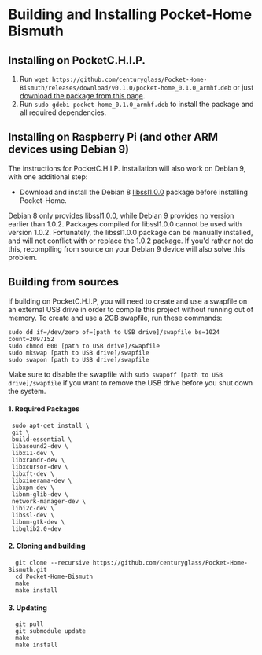 # Building and Installing Pocket-Home Bismuth

## Installing on PocketC.H.I.P.
1. Run `wget https://github.com/centuryglass/Pocket-Home-Bismuth/releases/download/v0.1.0/pocket-home_0.1.0_armhf.deb` or just [download the package from this page](https://github.com/centuryglass/Pocket-Home-Bismuth/releases/download/v0.1.0/pocket-home_0.1.0_armhf.deb).
2. Run `sudo gdebi pocket-home_0.1.0_armhf.deb` to install the package and all required dependencies.

## Installing on Raspberry Pi (and other ARM devices using Debian 9)
The instructions for PocketC.H.I.P. installation will also work on Debian 9, with one additional step:

- Download and install the Debian 8 [libssl1.0.0](https://packages.debian.org/jessie/armhf/libssl1.0.0/download) package before installing Pocket-Home.

Debian 8 only provides libssl1.0.0, while Debian 9 provides no version earlier than 1.0.2. Packages compiled for libssl1.0.0 cannot be used with version 1.0.2. Fortunately, the libssl1.0.0 package can be manually installed, and will not conflict with or replace the 1.0.2 package. If you'd rather not do this, recompiling from source on your Debian 9 device will also solve this problem.

## Building from sources
If building on PocketC.H.I.P, you will need to create and use a swapfile on an external USB drive in order to compile this project without running out of memory. To create and use a 2GB swapfile, run these commands:

    sudo dd if=/dev/zero of=[path to USB drive]/swapfile bs=1024 count=2097152
    sudo chmod 600 [path to USB drive]/swapfile
    sudo mkswap [path to USB drive]/swapfile
    sudo swapon [path to USB drive]/swapfile
Make sure to disable the swapfile with `sudo swapoff [path to USB drive]/swapfile` if you want to remove the USB drive before you shut down the system.
    

#### 1. Required Packages
     sudo apt-get install \
     git \
     build-essential \
     libasound2-dev \
     libx11-dev \
     libxrandr-dev \
     libxcursor-dev \
     libxft-dev \
     libxinerama-dev \
     libxpm-dev \
     libnm-glib-dev \
     network-manager-dev \
     libi2c-dev \
     libssl-dev \
     libnm-gtk-dev \
     libglib2.0-dev
####  2. Cloning and building
      git clone --recursive https://github.com/centuryglass/Pocket-Home-Bismuth.git
      cd Pocket-Home-Bismuth
      make
      make install
#### 3. Updating
      git pull
      git submodule update
      make
      make install
